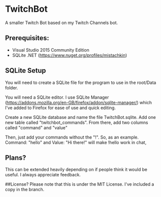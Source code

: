 # TwitchBot
A smaller Twitch Bot based on my Twitch Channels bot.

## Prerequisites:
- Visual Studio 2015 Community Edition
- SQLite .NET (https://www.nuget.org/profiles/mistachkin)

## SQLite Setup
You will need to create a SQLite file for the program to use in the root/Data folder.

You will need a SQLite editor. I use SQLite Manager (https://addons.mozilla.org/en-GB/firefox/addon/sqlite-manager/) which I've added to Firefox for ease of use and quick editing.

Create a new SQLite database and name the file TwitchBot.sqlite. Add one new table called "twitchbot_commands". From there, add two columns called "command"
and "value"

Then, just add your commands without the "!". So, as an example. Command: "hello" and Value: "Hi there!" will make !hello work
in chat,

## Plans?
This can be extended heavily depending on if people think it would be useful. I always appreciate feedback.

##License?
Please note that this is under the MIT License. I've included a copy in the branch.
